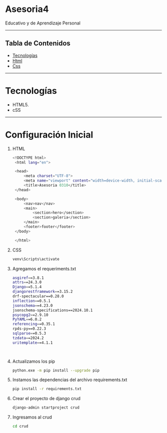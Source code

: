 # Asesoria4
Educativo y de Aprendizaje Personal

---
## Tabla de Contenidos
- [Tecnologías](#Tecnologías)
- [Html](#Html)
- [Css](#Css)
---
# Tecnologías
- HTML5.
- cSS
--- 
# Configuración Inicial 
1. HTML  
   ```bash
   <!DOCTYPE html>
    <html lang="en">

    <head>
        <meta charset="UTF-8">
        <meta name="viewport" content="width=device-width, initial-scale=1.0">
        <title>Asesoria 0310</title>
    </head>

    <body>
        <nav>nav</nav>
        <main>
            <section>hero</section>
            <section>galeria</section>
        </main>
        <footer>footer</footer>
    </body>

    </html>

2. CSS
    ```bash 
    venv\Scripts\activate

3. Agregamos el requeriments.txt
    ```bash 
    asgiref==3.8.1
    attrs==24.3.0
    Django==5.1.4
    djangorestframework==3.15.2
    drf-spectacular==0.28.0
    inflection==0.5.1
    jsonschema==4.23.0
    jsonschema-specifications==2024.10.1
    psycopg2==2.9.10
    PyYAML==6.0.2
    referencing==0.35.1
    rpds-py==0.22.3
    sqlparse==0.5.3
    tzdata==2024.2
    uritemplate==4.1.1
    
        
4. Actualizamos los pip
    ```bash
    python.exe -m pip install --upgrade pip

5. Instamos las dependencias del archivo requirements.txt
    ```bash
    pip install -r requirements.txt 

6. Crear el proyecto de django crud
    ```bash 
    django-admin startproject crud

7. Ingresamos al crud
    ```bash 
    cd crud

